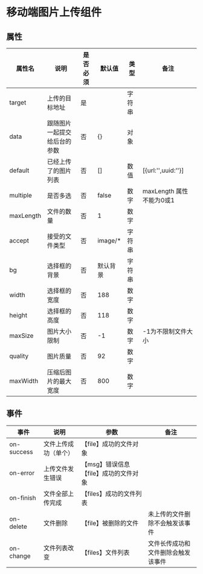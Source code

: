 # 移动端图片上传组件

## 属性

属性名 | 说明 | 是否必须 | 默认值 | 类型 | 备注
---------|----------|---------|---------|---------|---------
target | 上传的目标地址 | 是 | | 字符串 |
data | 跟随图片一起提交给后台的参数 | 否 | {} | 对象 |
default | 已经上传了的图片列表 | 否 | [] | 数值 | [{url:'',uuid:''}]
multiple | 是否多选 | 否 | false | 数字 | maxLength 属性不能为0或1
maxLength | 文件的数量 | 否 | 1 | 数字 |
accept | 接受的文件类型 | 否 | image/* | 字符串 |
bg | 选择框的背景 | 否 | 默认背景 | 字符串 |
width | 选择框的宽度 | 否 | 188 | 数字 |
height | 选择框的高度 | 否 | 118 | 数字 |
maxSize | 图片大小限制 | 否 | -1 | 数字 | -1为不限制文件大小
quality | 图片质量 | 否 | 92 | 数字 |
maxWidth | 压缩后图片的最大宽度 | 否 | 800 | 数字 |

## 事件


事件 | 说明 | 参数 | 备注
---------|----------|---------|---------
on-success | 文件上传成功（单个） | 【file】成功的文件对象 |
on-error | 上传文件发生错误 | 【msg】错误信息 【file】成功的文件对象 |
on-finish | 文件全部上传完成 | 【files】成功的文件列表
on-delete | 文件删除 | 【file】被删除的文件 | 未上传的文件删除不会触发该事件
on-change | 文件列表改变 | 【files】文件列表 | 文件长传成功和文件删除会触发该事件
